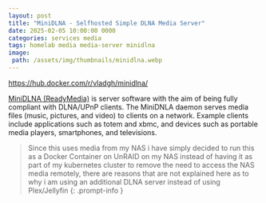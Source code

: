 ```yaml
---
layout: post
title: "MiniDLNA - Selfhosted Simple DLNA Media Server"
date: 2025-02-05 10:00:00 0000
categories: services media
tags: homelab media media-server minidlna
image:
 path: /assets/img/thumbnails/minidlna.webp
---
```


https://hub.docker.com/r/vladgh/minidlna/

[MiniDLNA (ReadyMedia)](https://wiki.archlinux.org/title/ReadyMedia) is server software with the aim of being fully compliant with DLNA/UPnP clients. The MiniDNLA daemon serves media files (music, pictures, and video) to clients on a network. Example clients include applications such as totem and xbmc, and devices such as portable media players, smartphones, and televisions. 

> Since this uses media from my NAS i have simply decided to run this as a Docker Container on UnRAID on my NAS instead of having it as part of my kubernetes cluster to remove the need to access the NAS media remotely, there are reasons that are not explained here as to why i am using an additional DLNA server instead of using Plex/Jellyfin
{: .prompt-info }